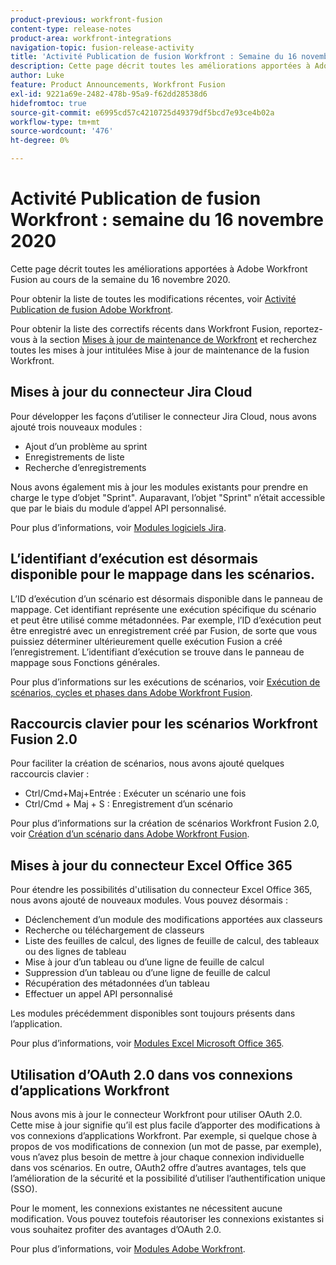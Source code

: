 ```yaml
---
product-previous: workfront-fusion
content-type: release-notes
product-area: workfront-integrations
navigation-topic: fusion-release-activity
title: 'Activité Publication de fusion Workfront : Semaine du 16 novembre 2020'''
description: Cette page décrit toutes les améliorations apportées à Adobe Workfront Fusion au cours de la semaine du 16 novembre 2020.
author: Luke
feature: Product Announcements, Workfront Fusion
exl-id: 9221a69e-2482-478b-95a9-f62dd28538d6
hidefromtoc: true
source-git-commit: e6995cd57c4210725d49379df5bcd7e93ce4b02a
workflow-type: tm+mt
source-wordcount: '476'
ht-degree: 0%

---
```


# Activité Publication de fusion Workfront : semaine du 16 novembre 2020

Cette page décrit toutes les améliorations apportées à Adobe Workfront Fusion au cours de la semaine du 16 novembre 2020.

Pour obtenir la liste de toutes les modifications récentes, voir [Activité Publication de fusion Adobe Workfront](../../../../../product-announcements/product-releases/fusion-release-activity/fusion-release-activity.md).

Pour obtenir la liste des correctifs récents dans Workfront Fusion, reportez-vous à la section [Mises à jour de maintenance de Workfront](https://experienceleague.adobe.com/docs/workfront-known-issues/releases/current-updates.html) et recherchez toutes les mises à jour intitulées Mise à jour de maintenance de la fusion Workfront.

## Mises à jour du connecteur Jira Cloud

Pour développer les façons d’utiliser le connecteur Jira Cloud, nous avons ajouté trois nouveaux modules :

* Ajout d’un problème au sprint
* Enregistrements de liste
* Recherche d’enregistrements

Nous avons également mis à jour les modules existants pour prendre en charge le type d’objet &quot;Sprint&quot;. Auparavant, l’objet &quot;Sprint&quot; n’était accessible que par le biais du module d’appel API personnalisé.

Pour plus d’informations, voir [Modules logiciels Jira](../../../../../workfront-fusion/apps-and-their-modules/jira-software-modules.md).

## L’identifiant d’exécution est désormais disponible pour le mappage dans les scénarios.

L’ID d’exécution d’un scénario est désormais disponible dans le panneau de mappage. Cet identifiant représente une exécution spécifique du scénario et peut être utilisé comme métadonnées. Par exemple, l’ID d’exécution peut être enregistré avec un enregistrement créé par Fusion, de sorte que vous puissiez déterminer ultérieurement quelle exécution Fusion a créé l’enregistrement. L’identifiant d’exécution se trouve dans le panneau de mappage sous Fonctions générales.

Pour plus d’informations sur les exécutions de scénarios, voir [Exécution de scénarios, cycles et phases dans Adobe Workfront Fusion](../../../../../workfront-fusion/scenarios/scenario-execution-cycles-phases.md).

## Raccourcis clavier pour les scénarios Workfront Fusion 2.0

Pour faciliter la création de scénarios, nous avons ajouté quelques raccourcis clavier :

* Ctrl/Cmd+Maj+Entrée : Exécuter un scénario une fois
* Ctrl/Cmd + Maj + S : Enregistrement d’un scénario

Pour plus d’informations sur la création de scénarios Workfront Fusion 2.0, voir [Création d’un scénario dans Adobe Workfront Fusion](../../../../../workfront-fusion/scenarios/create-a-scenario.md).

## Mises à jour du connecteur Excel Office 365

Pour étendre les possibilités d&#39;utilisation du connecteur Excel Office 365, nous avons ajouté de nouveaux modules. Vous pouvez désormais :

* Déclenchement d’un module des modifications apportées aux classeurs
* Recherche ou téléchargement de classeurs
* Liste des feuilles de calcul, des lignes de feuille de calcul, des tableaux ou des lignes de tableau
* Mise à jour d’un tableau ou d’une ligne de feuille de calcul
* Suppression d’un tableau ou d’une ligne de feuille de calcul
* Récupération des métadonnées d’un tableau
* Effectuer un appel API personnalisé

Les modules précédemment disponibles sont toujours présents dans l’application.

Pour plus d’informations, voir [Modules Excel Microsoft Office 365](../../../../../workfront-fusion/apps-and-their-modules/microsoft-365-excel-modules.md).

## Utilisation d’OAuth 2.0 dans vos connexions d’applications Workfront

Nous avons mis à jour le connecteur Workfront pour utiliser OAuth 2.0. Cette mise à jour signifie qu’il est plus facile d’apporter des modifications à vos connexions d’applications Workfront. Par exemple, si quelque chose à propos de vos modifications de connexion (un mot de passe, par exemple), vous n’avez plus besoin de mettre à jour chaque connexion individuelle dans vos scénarios. En outre, OAuth2 offre d’autres avantages, tels que l’amélioration de la sécurité et la possibilité d’utiliser l’authentification unique (SSO).

Pour le moment, les connexions existantes ne nécessitent aucune modification. Vous pouvez toutefois réautoriser les connexions existantes si vous souhaitez profiter des avantages d’OAuth 2.0.

Pour plus d’informations, voir [Modules Adobe Workfront](../../../../../workfront-fusion/apps-and-their-modules/workfront-modules.md).
